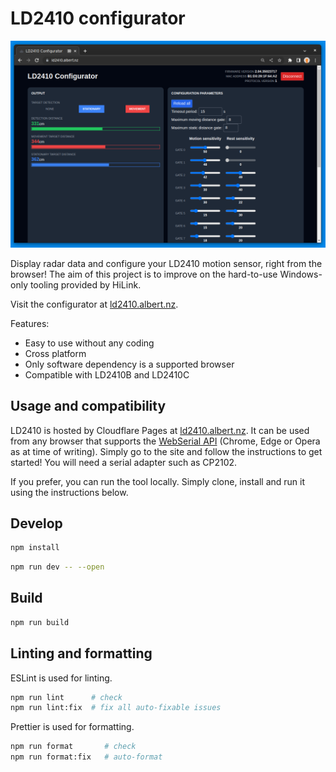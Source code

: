 # LD2410 configurator

![Screenshot showing LD2410 configurator in browser window](./screenshot.png)

Display radar data and configure your LD2410 motion sensor, right from the browser! The aim of this project is to improve on the hard-to-use Windows-only tooling provided by HiLink.

Visit the configurator at [ld2410.albert.nz](https://ld2410.albert.nz).

Features:

- Easy to use without any coding
- Cross platform
- Only software dependency is a supported browser
- Compatible with LD2410B and LD2410C

## Usage and compatibility

LD2410 is hosted by Cloudflare Pages at [ld2410.albert.nz](https://ld2410.albert.nz). It can be used from any browser that supports the [WebSerial API](https://developer.mozilla.org/en-US/docs/Web/API/Web_Serial_API) (Chrome, Edge or Opera as at time of writing). Simply go to the site and follow the instructions to get started! You will need a serial adapter such as CP2102.

If you prefer, you can run the tool locally. Simply clone, install and run it using the instructions below.

## Develop

```bash
npm install
```

```bash
npm run dev -- --open
```

## Build

```bash
npm run build
```

## Linting and formatting

ESLint is used for linting.

```bash
npm run lint      # check
npm run lint:fix  # fix all auto-fixable issues
```

Prettier is used for formatting.

```bash
npm run format       # check
npm run format:fix   # auto-format
```
